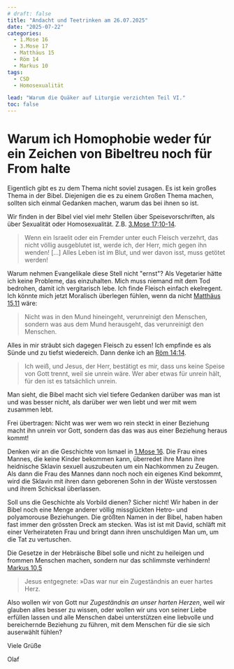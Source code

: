 ```yaml
---
# draft: false
title: "Andacht und Teetrinken am 26.07.2025"
date: "2025-07-22"
categories:
  - 1.Mose 16
  - 3.Mose 17
  - Matthäus 15
  - Röm 14
  - Markus 10
tags:
  - CSD
  - Homosexualität

lead: "Warum die Quäker auf Liturgie verzichten Teil VI."
toc: false
---
```


# Warum ich Homophobie weder fúr ein Zeichen von Bibeltreu noch für From halte

Eigentlich gibt es zu dem Thema nicht soviel zusagen. Es ist kein großes Thema in der Bibel. Diejenigen die es zu einem Großen Thema machen, sollten sich einmal Gedanken machen, warum das bei ihnen so ist.

Wir finden in der Bibel viel viel mehr Stellen über Speisevorschriften, als über Sexualität oder Homosexualität. Z.B. [3.Mose 17:10-14](https://www.bibleserver.com/HFA/3.Mose17%2C10).

> Wenn ein Israelit oder ein Fremder unter euch Fleisch verzehrt, das nicht völlig ausgeblutet ist, werde ich, der Herr, mich gegen ihn wenden! [...] Alles Leben ist im Blut, und wer davon isst, muss getötet werden!

Warum nehmen Evangelikale diese Stell nicht "ernst"? Als Vegetarier hätte ich keine Probleme, das einzuhalten. Mich muss niemand mit dem Tod bedrohen, damit ich vergitarisch lebe. Ich finde Fleisch einfach ekelregent. Ich könnte mich jetzt Moralisch überlegen fühlen, wenn da nicht [Matthäus 15,11](https://www.bibleserver.com/HFA/Matth%C3%A4us15%2C11) wäre:

> Nicht was in den Mund hineingeht, verunreinigt den Menschen, sondern was aus dem Mund herausgeht, das verunreinigt den Menschen.

Alles in mir sträubt sich dagegen Fleisch zu essen! Ich empfinde es als Sünde und zu tiefst wiedereich. Dann denke ich an [Röm 14:14](https://www.bibleserver.com/HFA/R%C3%B6mer14%2C14).

> Ich weiß, und Jesus, der Herr, bestätigt es mir, dass uns keine Speise von Gott trennt, weil sie unrein wäre. Wer aber etwas für unrein hält, für den ist es tatsächlich unrein.

Man sieht, die Bibel macht sich viel tiefere Gedanken darüber was man ist und was besser nicht, als darüber wer wen liebt und wer mit wem zusammen lebt.

Frei übertragen: Nicht was wer wem wo rein steckt in einer Beziehung macht ihn unrein vor Gott, sondern das das was aus einer Beziehung heraus kommt!

Denken wir an die Geschichte von Ismael in [1.Mose 16](https://www.bibleserver.com/HFA/1.Mose16). Die Frau eines Mannes, die keine Kinder bekommen kann, überredet ihre Mann ihre heidnische Sklavin sexuell auszubeuten um ein Nachkommen zu Zeugen. Als dann die Frau des Mannes dann noch noch ein eigenes Kind bekommt, wird die Sklavin mit ihren dann geborenen Sohn in der Wüste verstossen und ihrem Schicksal überlassen.

Soll uns die Geschichte als Vorbild dienen? Sicher nicht! Wir haben in der Bibel noch eine Menge anderer völlig missglückten Hetro- und polyamorouse Beziehungen. Die größten Namen in der Bibel, haben haben fast immer den grössten Dreck am stecken. Was ist ist mit David, schläft mit einer Verheirateten Frau und bringt dann ihren unschuldigen Man um, um die Tat zu vertuschen.

Die Gesetze in der Hebräische Bibel solle und nicht zu heileigen und frommen Menschen machen, sondern nur das schlimmste verhindern! [Markus 10,5](https://www.bibleserver.com/HFA/Markus10)

> Jesus entgegnete: »Das war nur ein Zugeständnis an euer hartes Herz.

Also wollen wir von Gott nur _Zugeständnis an unser harten Herzen_, weil wir glauben alles besser zu wissen, oder wollen wir uns von seiner Liebe erfüllen lassen und alle Menschen dabei unterstützen eine liebvolle und bereichernde Beziehung zu führen, mit dem Menschen für die sie sich auserwählt fühlen?

Viele Grüße

Olaf
